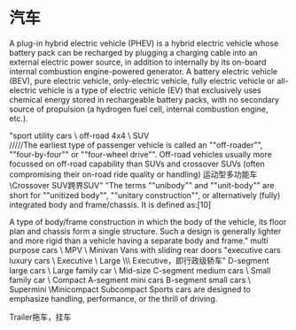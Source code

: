 # 汽车



A plug-in hybrid electric vehicle (PHEV) is a hybrid electric vehicle whose battery pack can be recharged by plugging a charging cable into an external electric power source, in addition to internally by its on-board internal combustion engine-powered generator.
A battery electric vehicle (BEV), pure electric vehicle, only-electric vehicle, fully electric vehicle or all-electric vehicle is a type of electric vehicle (EV) that exclusively uses chemical energy stored in rechargeable battery packs, with no secondary source of propulsion (a hydrogen fuel cell, internal combustion engine, etc.).

"sport utility cars  \\ off-road 4x4 \\  SUV  
   /////The earliest type of passenger vehicle is called an ""off-roader"", ""four-by-four"" or ""four-wheel drive"". Off-road vehicles usually more focussed on off-road capability than SUVs and crossover SUVs (often compromising their on-road ride quality or handling)
运动型多功能车\\Crossover SUV跨界SUV"
"The terms ""unibody"" and ""unit-body"" are short for ""unitized body"", ""unitary construction"", or alternatively (fully) integrated body and frame/chassis. It is defined as:[10]

A type of body/frame construction in which the body of the vehicle, its floor plan and chassis form a single structure. Such a design is generally lighter and more rigid than a vehicle having a separate body and frame."
multi purpose cars  \\ MPV  \\ Minivan   Vans with sliding rear doors
"executive cars   luxury cars   \\ Executive \\   Large  \\\\\ Executive，即行政级轿车"
D-segment large cars \\ Large family car \\  Mid-size
C-segment medium cars  \\ Small family car  \\ Compact
A-segment mini cars  B-segment small cars \\ Supermini  \\Minicompact  Subcompact
Sports cars are designed to emphasize handling, performance, or the thrill of driving.

Trailer拖车，挂车